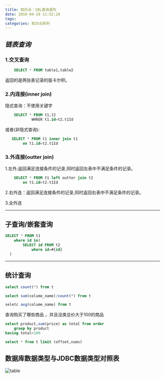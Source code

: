 ```yaml
---
title: 知识点：SQL查询语句
date: 2018-04-29 11:52:24
tags:
categories: 知识点系列
---
```


## *链表查询*

### 1.交叉查询

```sql
    SELECT * FROM table1,table2
```
返回的是两张表记录的笛卡尔积。

### 2.内连接(inner join)

隐式查询：不使用关键字
```sql
    SELECT * FROM t1,t2
            WHRER t1.id=t2.t1Id
```

或者(非隐式查询):
```sql
   SELECT * FROM t1 inner join t1
        on t1.id=t2.t1Id

```

### 3.外连接(outter join)

1.左外:返回满足连接条件的记录,同时返回左表中不满足条件的记录。
```sql
    SELECT * FROM t1 left outter join t2
        on t1.id=t2.t1Id
```

2.右外连：返回满足连接条件的记录,同时返回右表中不满足条件的记录。

3.全外连

---

## 子查询/嵌套查询

```sql
SELECT * FROM t1
    where id in(
        SELECT id FROM t2
            where id=#{id}
  )
```

---

## 统计查询

```sql
select count(*) from t
```

```sql
select sum(colume_name)/count(*) from t
```

```sql
seletc avg(colume_name) from t
```

查询购买了哪些商品 ，并且没类总价大于100的商品
```sql
select product,sum(price) as total from order
    group by product
having total>100
```


```sql
select * from t limit (offset,nums)
```
## 数据库数据类型与JDBC数据类型对照表

![table](https://raw.githubusercontent.com/a347807131/ms/master/database/常用数据类型转换对照表.png)


